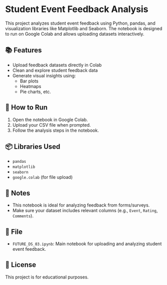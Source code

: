 # Student Event Feedback Analysis

This project analyzes student event feedback using Python, pandas, and visualization libraries like Matplotlib and Seaborn. The notebook is designed to run on Google Colab and allows uploading datasets interactively.

## 📚 Features

- Upload feedback datasets directly in Colab
- Clean and explore student feedback data
- Generate visual insights using:
  - Bar plots
  - Heatmaps
  - Pie charts, etc.

## 🚀 How to Run

1. Open the notebook in Google Colab.
2. Upload your CSV file when prompted.
3. Follow the analysis steps in the notebook.

## 📦 Libraries Used

- `pandas`
- `matplotlib`
- `seaborn`
- `google.colab` (for file upload)

## 📝 Notes

- This notebook is ideal for analyzing feedback from forms/surveys.
- Make sure your dataset includes relevant columns (e.g., `Event`, `Rating`, `Comments`).

## 📁 File

- `FUTURE_DS_03.ipynb`: Main notebook for uploading and analyzing student event feedback.

## 🔖 License

This project is for educational purposes.
